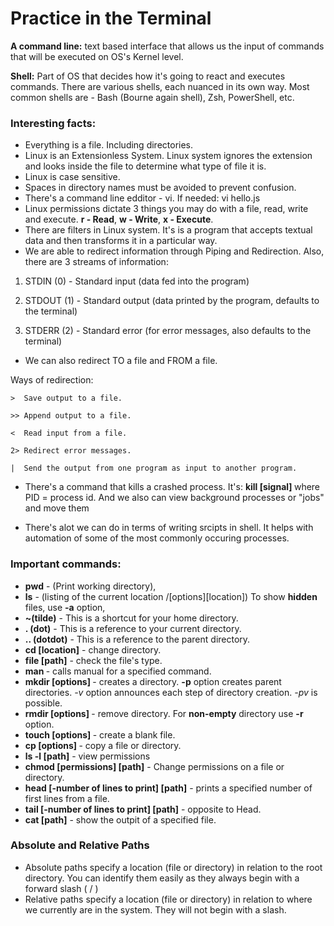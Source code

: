 # Practice in the Terminal


**A command line:** text based interface that allows us the input of commands that will be executed on OS's Kernel level.

**Shell:** Part of OS that decides how it's going to react and executes commands. There are various shells, each nuanced in its own way. Most common shells are - Bash (Bourne again shell), Zsh, PowerShell, etc. 

### **Interesting facts:** 

* Everything is a file. Including directories.
* Linux is an Extensionless System. Linux system ignores the extension and looks inside the file to determine what type of file it is.
* Linux is case sensitive.   
* Spaces in directory names must be avoided to prevent confusion. 
* There's a command line edditor - vi. If needed: vi hello.js
* Linux permissions dictate 3 things you may do with a file, read, write and execute. **r - Read**, **w - Write**, **x - Execute**.
* There are filters in Linux system. It's is a program that accepts textual data and then transforms it in a particular way. 
* We are able to redirect information through Piping and Redirection. Also, there are 3 streams of information: 

1) STDIN (0) - Standard input (data fed into the program)

2) STDOUT (1) - Standard output (data printed by the program, defaults to the terminal)

3) STDERR (2) - Standard error (for error messages, also defaults to the terminal)

* We can also redirect TO a file and FROM a file. 

Ways of redirection: 

    >  Save output to a file.
   
    >> Append output to a file.
     
    <  Read input from a file.   
     
    2> Redirect error messages.
     
    |  Send the output from one program as input to another program.
    
    
* There's a command that kills a crashed process. It's: **kill [signal] <PID>** where PID = process id. And we also can view background processes or "jobs" and move them 
    
* There's alot we can do in terms of writing srcipts in shell. It helps with automation of some of the most commonly occuring processes. 

### **Important commands:**

* **pwd** - (Print working directory), 
* **ls** - (listing of the current location /[options][location]) To show **hidden** files, use **-a** option, 
* **~(tilde)** - This is a shortcut for your home directory.
* **. (dot)** - This is a reference to your current directory.
* **.. (dotdot)** - This is a reference to the parent directory.
* **cd [location]** - change directory.
* **file [path]** - check the file's type.
* **man <command to look up>** - calls manual for a specified command.
* **mkdir [options] <Directory>** - creates a directory. **-p** option creates parent directories. *-v* option announces each step of directory creation. *-pv* is possible.
* **rmdir [options] <Directory>** - remove directory. For **non-empty** directory use **-r** option.
* **touch [options] <filename>** - create a blank file.   
* **cp [options] <source> <destination>** - copy a file or directory.  
* **ls -l [path]** - view permissions
* **chmod [permissions] [path]** - Change permissions on a file or directory.   
* **head [-number of lines to print] [path]** - prints a specified number of first lines from a file. 
* **tail [-number of lines to print] [path]** - opposite to Head.
 * **cat [path]** - show the outpit of a specified file.
 
### Absolute and Relative Paths
* Absolute paths specify a location (file or directory) in relation to the root directory. You can identify them easily as they always begin with a forward slash ( / )
* Relative paths specify a location (file or directory) in relation to where we currently are in the system. They will not begin with a slash.
